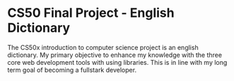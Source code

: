 # CS50 Final Project - English Dictionary
The CS50x introduction to computer science project is an english dictionary. My primary objective to enhance my knowledge with the three core web development tools with using libraries. This is in line with my long term goal of becoming a fullstark developer.

